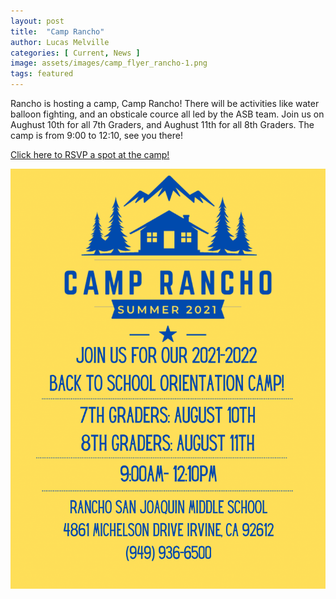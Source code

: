 ```yaml
---
layout: post
title:  "Camp Rancho"
author: Lucas Melville
categories: [ Current, News ]
image: assets/images/camp_flyer_rancho-1.png
tags: featured
---
```


Rancho is hosting a camp, Camp Rancho! There will be activities like water balloon fighting, and an obsticale cource all led by the ASB team.
 Join us on Aughust 10th for all 7th Graders, and Aughust 11th for all 8th Graders. The camp is from 9:00 to 12:10, see you there!

[Click here to RSVP a spot at the camp!](https://docs.google.com/forms/d/18ZSU9cmSW07BU3niPm-NNcMjnH1GMziQEFejwkuaT0s/viewform?edit_requested=true)

![png](/assets/images/camp_rancho_flyer-1.png)

